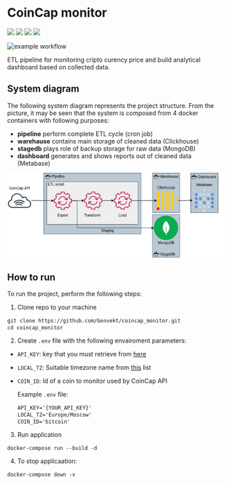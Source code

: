 # CoinCap monitor
![](https://img.shields.io/badge/Linter-flake8-blue)
![](https://img.shields.io/github/pipenv/locked/python-version/Genvekt/coincap_monitor)
![](https://img.shields.io/badge/Docker-20.10.7-blue)
![](https://img.shields.io/badge/docker_compose-1.29.2-blue)

![example workflow](https://github.com/Genvekt/coincap_monitor/actions/workflows/linter_ckeck.yml/badge.svg)

ETL pipeline for monitoring cripto curency price and build analytical dashboard based on collected data.

## System diagram
The following system diagram represents the project structure. From the picture, it may be seen that the system is composed from 4 docker containers with following purposes:
- **pipeline** perform complete ETL cycle (cron job)
- **warehause** contains main storage of cleaned data (Clickhouse)
- **stagedb** plays role of backup storage for raw data (MongoDB)
- **dashboard** generates and shows reports out of cleaned data (Metabase)

![system design](https://github.com/Genvekt/coincap_monitor/blob/main/assets/coincap_monitor.png)

## How to run

To run the project, perform the following steps:
1. Clone repo to your machine
```
git clone https://github.com/Genvekt/coincap_monitor.git
cd coincap_monitor
```
2. Create `.env` file with the following envairoment parameters:
- `API_KEY`: key that you must retrieve from [here](https://coincap.io/api-key)
- `LOCAL_TZ`: Suitable timezone name from [this](https://gist.github.com/heyalexej/8bf688fd67d7199be4a1682b3eec7568) list
- `COIN_ID`: Id of a coin to monitor used by CoinCap API

    Example `.env` file:

    ```
    API_KEY='{YOUR_API_KEY}'
    LOCAL_TZ='Europe/Moscow'
    COIN_ID='bitcoin'
    ```
3. Run application
```
docker-compose run --build -d
```
4. To stop applicaation:
```
docker-compose down -v
```